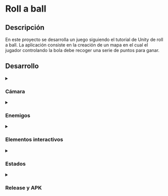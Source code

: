 # Roll a ball

## Descripción 

En este proyecto se desarrolla un juego siguiendo el tutorial de Unity de roll a ball.
La aplicación consiste en la creación de un mapa en el cual el jugador controlando la bola debe recoger una serie de puntos para ganar.

## Desarrollo
<details>
  <summary><h3>  Cámara  </h3></summary>

  Para el control de la cámara se crea un script que permite el cambio de perspectiva pulsando la tecla f.
  
  Una vez pulsada la cámara cambia de una vista cenital a una en primera persona, adaptando los controles a esta última y fijando el cursor para evitar errores en el movimiento de cámara.

</details>

<details>
  
  <summary><h3>Enemigos</h3></summary>

  La creación de enemigos requiere de el uso de NavMesh. Este elemento mapea el mapa creado para que los enemigos creados detecten los lugares por los que moverse.

  El movimiento se da mediante un script en el que estableceremos el NavMesh y establecemos el objetivo de los enemigos en la posición del jugador para que intenten alcanzarle.

  ```
public Transform player;
    private NavMeshAgent NavMeshAgent;
    void Start()
    {
        NavMeshAgent = GetComponent<NavMeshAgent>();
    }

    void Update()
    {
        if (player != null)
        {
            NavMeshAgent.SetDestination(player.position);
        }
        
    }
```

  Por último, se activa la función trigger y se les etiqueta como enemigo. Esto, codificando el script del jugador para detectar el contacto con el enemigo , pierdas la partida.

  ```
if (other.gameObject.CompareTag("Enemigo") && !isInvulnerable)
        {
            rb.gameObject.SetActive(false);
            Destroy(rb);
            countText.text = "Has perdido";
        }
```

  A mayores, he esablecido elementos del entorno ( agua y cactus) con el mismo efecto de eliminar al jugador, pero sin capacidad de movimiento.
  
</details>

<details>
  <summary>
    <h3>Elementos interactivos</h3>
  </summary>

  Dentro de los elementos interactivos encontramos una rampa que impulsa al jugador, y los pickups que debe recoger.

  ## Pick Ups

   Los pickups son los puntos que el jugador debe recoger para ganar la partida.
   
   Para su creación, se crea un cubo y se coloca en el mapa de la manera deseada.
   
   Para darles su función se les eiqueta como pickups, y como a los enemigos se les establece como trigger. La diferencia es que en este caso, al tocar el jugador los pickups, los que desaparecen son estosm y al jugador le aumenta la puntución y, en caso de recoger 
   todos, se lanza un mensaje de victoria.

   ```
void OnTriggerEnter(Collider other)
    {
        if (other.gameObject.CompareTag("PickUp"))
        {
            other.gameObject.SetActive(false);
            count++;
            SetCountText();
        }

 void SetCountText()
    {
        countText.text = "Count: " + count.ToString();
        if (count >= 14)
        {
            winTextObject.SetActive(true);
        }
    }
   ```

## Rampa

   La rampa simplemente cumple la función de impulsar al jugador cuando pase sobre ella, so mediante otro trigger y el uso de vectores y una fuerza que realiza el lanzamiento.

   ```
public class Ramp : MonoBehaviour
{
    [Tooltip("Dirección fija de lanzamiento (debe estar normalizada)")]
    public Vector3 launchDirection = new Vector3(1, 0.5f, 0);

    public float launchForce = 10f;

    private void OnCollisionEnter(Collision collision)
    {
        if (collision.gameObject.CompareTag("Player")) // Asegurar que solo afecte a la pelota
        {
            Rigidbody rb = collision.gameObject.GetComponent<Rigidbody>();
            if (rb != null)
            {
                Vector3 finalLaunchDirection = launchDirection.normalized;
                rb.velocity = Vector3.zero;
                rb.AddForce(finalLaunchDirection * launchForce, ForceMode.Impulse);
                Debug.Log("Pelota lanzada en dirección: " + finalLaunchDirection);
            }
        }
    }
}
   ```

  Este script es propio de la rampa y en este caso detecta la etiqueta del jugador.

  
</details>


<details>
  <Summary>
   <h3> Estados </h3>
  </Summary>
Para la gestion de estados empleamos el animator de Unity. En el caso de esta aplicación he creado 3. Quieto, en movimiento, y Inulnerable.

Los dos primeros simplemente detectan el movimiento del jugador y cambian el color dependiendo de este. El invulnerable es mas complejo, ya que no solo cambia el color temporalmente tras recoger un pickup especial, si no que aporta invulnerabilidad a los enemigos temporalmente.

```
void UpdateAnimationAndColor()
    {
        if (isInvulnerable)
        {
            anim.SetBool("isInvulnerable", true);
            anim.SetBool("isMoviendose", false);
           
            playerRenderer.material.color = Color.yellow;
            return;
        }

        else if (isMoviendose())
        {
            anim.SetBool("isMoviendose", true);
            
            anim.SetBool("isInvulnerable", false);
            playerRenderer.material.color = Color.blue;
        }
        else
        {
            anim.SetBool("isMoviendose", false);
        
            anim.SetBool("isInvulnerable", false);
            playerRenderer.material.color = Color.red;
        }
    }
```
```
IEnumerator BecomeInvulnerable()
    {
        isInvulnerable = true;
        UpdateAnimationAndColor();
        Debug.Log("Jugador invulnerable");

        yield return new WaitForSeconds(invulnerabilityDuration);

        isInvulnerable = false;
        UpdateAnimationAndColor();
        Debug.Log("Jugador vuelve a ser vulnerable");
    }

```
    
 
</details>


<details>
  <Summary>
   <h3>Release y APK</h3>
  </Summary>

Para la release de la aplicación necesitamos una APK, para esto necesitamos descargar un plugin de Unity, el AndroidBuild Support, que nos permite exportar el proyeco a android.

Una vez instalado y configuramos la aplicación para android, en este caso hacemos que el dispositivo muestre la aplicación horizontalmente para mejorar la visión.

A continuación conectamos el mobil al ordenador y ejecutamos la aplicación, lo que hará que se cree una apk y si todo va bien, se ejecute la aplicación.

Es importante decir que hay que permitir el control en mobil, para lo que usaremos el movimiento del dispositivo para dirigir la pelota mediante el siguiente código en el script del movimiento del jugador.

```
  Vector3 dir = Vector3.zero;
        dir.x = -Input.acceleration.y;
        dir.z = Input.acceleration.x;
        if (dir.sqrMagnitude > 1)
            dir.Normalize();
```

Una vez hecho esto ya podemos crear la release en github y subir la APK.


  
</details>
